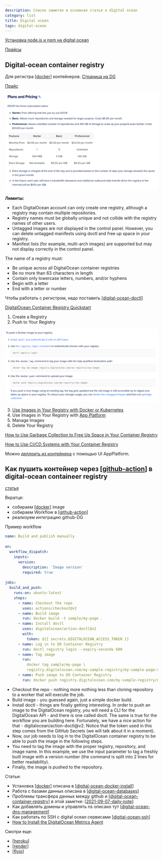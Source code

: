 ```yaml
---
description: Список заметок и основная статья о digital ocean
category: list
title: Digital ocean
tags: digital-ocean
---
```

[Установка node.js и npm на digital ocean](https://www.digitalocean.com/community/tutorials/how-to-install-node-js-on-ubuntu-20-04-ru)

[Прайсы](https://www.digitalocean.com/pricing)

## Digital-ocean container registry

Для регистра [[docker]] контейнеров. [Страница на DG](https://www.digitalocean.com/products/container-registry/)

[Прайс](https://docs.digitalocean.com/products/container-registry/#plans-and-pricing)

![Digital-ocean container registry](../attachments/2021-08-18-21-53-08.png)

**Лимиты:**

- Each DigitalOcean account can only create one registry, although a registry may contain multiple repositories.
- Registry names must be globally unique and not collide with the registry names of other users.
- Untagged images are not displayed in the control panel. However, you can delete untagged manifests using doctl and free up space in your registry.
- Manifest lists (for example, multi-arch images) are supported but may not display correctly in the control panel.

The name of a registry must:

- Be unique across all DigitalOcean container registries
- Be no more than 63 characters in length
- Contain only lowercase letters, numbers, and/or hyphens
- Begin with a letter
- End with a letter or number

Чтобы работать с регистром, надо поставить [[digital-ocean-doctl]]

[DigitalOcean Container Registry Quickstart](https://docs.digitalocean.com/products/container-registry/quickstart/)

 1. Create a Registry
 2. Push to Your Registry

![DigitalOcean Container Registry Quickstart](../attachments/2021-08-18-22-00-11.png)

3. [Use Images in Your Registry with Docker or Kubernetes](https://docs.digitalocean.com/products/container-registry/how-to/use-registry-docker-kubernetes/)
4. Use Images in Your Registry with [App Platform](https://cloud.digitalocean.com/apps)
5. Manage Images
6. Delete Your Registry

[How to Use Garbage Collection to Free Up Space in Your Container Registry](https://docs.digitalocean.com/products/container-registry/how-to/clean-up-container-registry/)

[How to Use CI/CD Systems with Your Container Registry](https://docs.digitalocean.com/products/container-registry/how-to/set-up-ci-cd/)

Можно [деплоить из контейнера](https://docs.digitalocean.com/products/app-platform/how-to/deploy-from-registry/) с помощью UI AppPlatform.

## Как пушить контейнер через [[github-action]] в digital-ocean containeer registry

[статья](https://wttech.blog/blog/2021/how-to-push-docker-image-to-digitalocean-container-registry-using-github-actions/)

Вкратце:

- собираем [[docker]] image
- собираем Workflow в [[github-action]]
- реализуем интеграцию github-DG

Пример workflow

```yml
name: Build and publish manually

on:
  workflow_dispatch:
    inputs:
      version:
        description: 'Image version'
        required: true

jobs:
  build_and_push:
    runs-on: ubuntu-latest
    steps:
      - name: Checkout the repo
        uses: actions/checkout@v2
      - name: Build image
        run: docker build -t sample/my-page .
      - name: Install doctl
        uses: digitalocean/action-doctl@v2
        with:
          token: ${{ secrets.DIGITALOCEAN_ACCESS_TOKEN }}
      - name: Log in to DO Container Registry
        run: doctl registry login --expiry-seconds 600
      - name: Tag image
        run:
          docker tag sample/my-page \
          registry.digitalocean.com/my-sample-registry/my-sample-page:${{github.event.inputs.version }}
      - name: Push image to DO Container Registry
        run: docker push registry.digitalocean.com/my-sample-registry/my-sample-page:${{ github.event.inputs.version }}
```

- Checkout the repo - nothing more nothing less than cloning repository to a worker that will execute the job.
- Build image - you guessed again, just a simple docker build.
- Install doctl - things are finally getting interesting. In order to push an image to the DigitalOcean registry, you will need a CLI for the DigitalOcean API - and there is one called doctl. The same is true for the workflow you are building here. Fortunately, we have a nice action for that - digitalocean/action-doctl@v2. Notice that the token used in this step comes from the GitHub Secrets (we will talk about it in a moment).
- Now, our job needs to log in to the DigitalOcean container registry to be able to push the image in the following steps.
- You need to tag the image with the proper registry, repository, and image name. In this example, we use the input parameter to tag a freshly built image with a version number (the command is split into 2 lines for better readability).
- Finally, the image is pushed to the repository.

Статьи:

- Установка [[docker]] описана в [[digital-ocean-docker-install]]
- Работа с базами данных описана в [[digital-ocean-databases]]
- Проблемы трансфера данных между github и [[digital-ocean-container-registry]] в этой заметке: [[2021-09-07-daily-note]]
- Как добавлять домены и управлять ns описано тут [[digital-ocean-dns-management]]
- Как работать по SSH с digital ocean сервисами [[digital-ocean-ssh]]
- [How to Install the DigitalOcean Metrics Agent](https://docs.digitalocean.com/products/monitoring/how-to/install-agent/)

Смотри еще:

- [[heroku]]
- [[render]]
- [[flyio]]

[//begin]: # "Autogenerated link references for markdown compatibility"
[docker]: docker "Docker"
[digital-ocean-doctl]: ../notes/digital-ocean-doctl "Digital ocean doctl"
[github-action]: ../notes/github-action "Githunb action"
[digital-ocean-docker-install]: ../notes/digital-ocean-docker-install "Digital ocean docker install"
[digital-ocean-databases]: ../notes/digital-ocean-databases "Digital ocean databases"
[digital-ocean-container-registry]: ../notes/digital-ocean-container-registry "Digital ocean container registry"
[2021-09-07-daily-note]: ../posts/2021-09-07-daily-note "Как устроен github packages, подводные камни интеграции с digital ocean и другими сервисами"
[digital-ocean-dns-management]: ../notes/digital-ocean-dns-management "Digital ocean dns management"
[digital-ocean-ssh]: ../notes/digital-ocean-ssh "Digital ocean SSH"
[heroku]: heroku "Heroku"
[render]: ../notes/render "Render.com"
[flyio]: ../notes/flyio "Fly.io"
[//end]: # "Autogenerated link references"
[//begin]: # "Autogenerated link references for markdown compatibility"
[docker]: docker "Docker"
[digital-ocean-doctl]: ../notes/digital-ocean-doctl "Digital ocean doctl"
[github-action]: ../notes/github-action "Githunb action"
[docker]: docker "Docker"
[github-action]: ../notes/github-action "Githunb action"
[docker]: docker "Docker"
[digital-ocean-docker-install]: ../notes/digital-ocean-docker-install "Digital ocean docker install"
[digital-ocean-databases]: ../notes/digital-ocean-databases "Digital ocean databases"
[digital-ocean-container-registry]: ../notes/digital-ocean-container-registry "Digital ocean container registry"
[2021-09-07-daily-note]: ../posts/2021-09-07-daily-note "Как устроен github packages, подводные камни интеграции с digital ocean и другими сервисами"
[digital-ocean-dns-management]: ../notes/digital-ocean-dns-management "Digital ocean dns management"
[digital-ocean-ssh]: ../notes/digital-ocean-ssh "Digital ocean SSH"
[heroku]: heroku "Heroku"
[render]: ../notes/render "Render.com"
[flyio]: ../notes/flyio "Fly.io"
[//end]: # "Autogenerated link references"